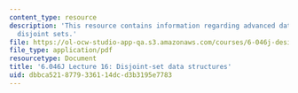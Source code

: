 ```yaml
---
content_type: resource
description: 'This resource contains information regarding advanced data structures:
  disjoint sets.'
file: https://ol-ocw-studio-app-qa.s3.amazonaws.com/courses/6-046j-design-and-analysis-of-algorithms-spring-2012/dbbca5218779336114dcd3b3195e7783_MIT6_046JS12_lec16.pdf
file_type: application/pdf
resourcetype: Document
title: '6.046J Lecture 16: Disjoint-set data structures'
uid: dbbca521-8779-3361-14dc-d3b3195e7783
---
```

